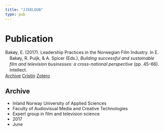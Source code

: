 ```yaml
---
title: "JJX8LQUB"
type: pub
---
```

<h1>Publication</h1>
<article id="csl-bib-container-JJX8LQUB" class="csl-bib-container">
  <div class="csl-bib-body" style="line-height: 1.35; padding-left: 1em; text-indent:-1em;">
  <div class="csl-entry">Bak&#xF8;y, E. (2017). Leadership Practices in the Norwegian Film Industry. In E. Bak&#xF8;y, R. Puijk, &amp; A. Spicer (Eds.), <i>Building successful and sustainable film and television businesses: a cross-national perspective</i> (pp. 45&#x2013;66). Intellect.</div>
</div>
  <div class="csl-bib-buttons">
    <a href="#taxonomy-article-JJX8LQUB" class="csl-bib-button">Archive</a>
    <a href alt="Cristin URL" class="csl-bib-button">Cristin</a>
    <a href alt="Zotero URL" class="csl-bib-button">Zotero</a>
  </div>
  <div id="csl-bib-meta-container-JJX8LQUB"></div>
</article>
<div id="csl-bib-meta-JJX8LQUB" class="csl-bib-meta">
  <article id="taxonomy-article-JJX8LQUB" class="taxonomy-article">
    <h1>Archive</h1>
    <ul>
      <li>Inland Norway University of Applied Sciences</li>
      <li>Faculty of Audiovisual Media and Creative Technologies</li>
      <li>Expert group in film and television science</li>
      <li>2017</li>
      <li>June</li>
    </ul>
  </article>
</div>
